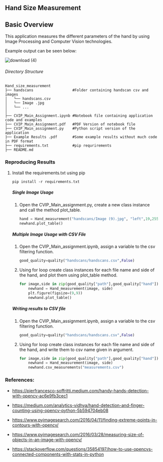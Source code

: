 ## Hand Size Measurement

## Basic Overview

This application measures the different parameters of the hand by using Image Processing and Computer Vision technologies. 

Example output can be seen below:

![download (4)](https://user-images.githubusercontent.com/62821891/120564514-5eda9600-c40b-11eb-92d9-143321406b9a.png)

###### Directory Structure

```
Hand_size_measurement
├── handscans                  #Folder containing handscan csv and images
│   └── handscans.csv
│   └── Image .jpg
│   └── ...
│ 
├── CVIP_Main_Assignment.ipynb #Notebook file containing application code and examples
├── CVIP_Main_Assignment.pdf   #PDF Version of notebook file
├── CVIP_Main_assignment.py	   #Python script version of the application
├── Example Results .pdf       #Some example results without much code in PDF format
├── requirements.txt           #pip requrirements
├── README.md
```



### Reproducing Results

1. Install the requirements.txt using pip

   ```
   pip install -r requirements.txt
   ```

   ##### Single Image Usage

   1. Open the CVIP_Main_assignment.py, create a new class instance and call the method plot_table.

      ```python
      hand = Hand_measurement("handscans/Image (9).jpg", "left",19,255)
      newhand.plot_table()
      ```

   
   ##### Multiple Image Usage with CSV File
   
   1. Open the CVIP_Main_assignment.ipynb, assign a variable to the csv filtering function.
   
      ```python
      good_quality=quality("handscans/handscans.csv",False)
      ```
   
   2. Using for loop create class instances for each file name and side of the hand, and plot them using plot_table method.
   
      ```python
      for image,side in zip(good_quality["path"],good_quality["hand"]):
          newhand = Hand_measurement(image, side)
          plt.figure(figsize=(9,9))
          newhand.plot_table()
      ```
   
   ##### Writing results to CSV file
   
   1. Open the CVIP_Main_assignment.ipynb, assign a variable to the csv filtering function.
   
      ```python
      good_quality=quality("handscans/handscans.csv",False)
      ```
   
   2. Using for loop create class instances for each file name and side of the hand, and write them to csv name given in argument.
   
      ```python
      for image,side in zip(good_quality["path"],good_quality["hand"]):
          newhand = Hand_measurement(image, side)
          newhand.csv_measurements("measurements.csv")
      ```
   
   [^Note]: To keep the file size of the project smaller, only good and reasonable quality images are included in the project folder.
   
   

### References:

- https://pierfrancesco-soffritti.medium.com/handy-hands-detection-with-opencv-ac6e9fb3cec1
- https://medium.com/analytics-vidhya/hand-detection-and-finger-counting-using-opencv-python-5b594704eb08

- https://www.pyimagesearch.com/2016/04/11/finding-extreme-points-in-contours-with-opencv/

- https://www.pyimagesearch.com/2016/03/28/measuring-size-of-objects-in-an-image-with-opencv/

- https://stackoverflow.com/questions/35854197/how-to-use-opencvs-connected-components-with-stats-in-python





